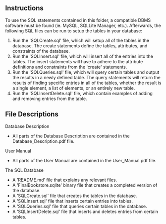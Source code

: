 ## Instructions

To use the SQL statements contained in this folder, a compatible DBMS software must be found (ie. MySQL, SQLLite Manager, etc.). Afterwards, the following SQL files can be run to setup the tables in your database:  

1. Run the 'SQLCreate.sql' file, which will setup all of the tables in the database. The create statements define the tables, attributes, and constraints of the database.  
2. Run the 'SQLInsert.sql' file, which will insert all of the entries into the tables. The insert statements will have to adhere to the attribute definitions and constraints from the 'create' statements.
3. Run the 'SQLQueries.sql' file, which will query certain tables and output the results in a newly defined table. The query statements will return the results of finding specific entries in all of the tables, whether the result is a single element, a list of elements, or an entirely new table.
4. Run the 'SQLInsertDelete.sql' file, which contain examples of adding and removing entries from the table.  

## File Descriptions

Database Description
- All parts of the Database Description are contained in the Database_Description.pdf file.  

User Manual
- All parts of the User Manual are contained in the User_Manual.pdf file.  

The SQL Database
- A 'README.md' file that explains any relevant files.
- A 'FinalBookstore.sqlite' binary file that creates a completed version of the database.
- A 'SQLCreate.sql' file that creates the tables in the database.
- A 'SQLInsert.sql' file that inserts certain entries into tables.
- A 'SQLQueries.sql' file that queries certain tables in the database.
- A 'SQLInsertDelete.sql' file that inserts and deletes entries from certain tables.
